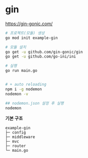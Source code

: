 # gin

https://gin-gonic.com/



```bash 
# 프로젝트(모듈) 생성 
go mod init example-gin

# 모듈 설치 
go get -u github.com/gin-gonic/gin
go get -u github.com/go-ini/ini

# 실행 
go run main.go


# + auto reloading
npm i -g nodemon
nodemon -v 

## nodemon.json 설정 후 실행 
nodemon
```



**기본 구조**
```
example-gin
├─ config 
├─ middleware 
├─ mvc 
├─ router 
└─ main.go 
```
